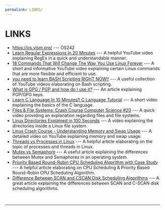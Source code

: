 ```yaml
---
permalink: LINKS/
---
```


# LINKS

* <https://os.vlsm.org/> --- OS242
* [Learn Regular Expressions In 20 Minutes](https://www.youtube.com/watch?v=rhzKDrUiJVk) --- A helpful YouTube video explaining RegEx in a quick and understandable manner.
* [18 Commands That Will Change The Way You Use Linux Forever](https://www.youtube.com/watch?v=AVXYq8aL47Q) --- A short and informative YouTube video explaining certain Linux commands that are more flexible and efficient to use.
* [you need to learn BASH Scripting RIGHT NOW!!](https://youtube.com/playlist?list=PLIhvC56v63IKioClkSNDjW7iz-6TFvLwS&si=0V8l5Wf4vto6YccB) --- A useful collection of YouTube videos elaborating on Bash scripting.
* [What is GPG / PGP and how do I use it?](https://www.privex.io/articles/what-is-gpg) --- An article explaining PGP/GPG keys.
* [Learn C Language In 10 Minutes!! C Language Tutorial](https://www.youtube.com/watch?v=dTp0c41XnrQ) --- A short video explaining the basics of the C language.
* [Files & File Systems: Crash Course Computer Science #20](https://www.youtube.com/watch?v=KN8YgJnShPM) --- A quick video providing an explanation regarding files and file systems.
* [Linux Directories Explained in 100 Seconds](https://youtu.be/42iQKuQodW4?si=aLqdteLJFcLJoqJ5) --- A video explaining the directories inside a Linux file system.
* [Linux Crash Course - Understanding Memory and Swap Usage](https://youtu.be/XTMyJ5l0GLg?si=ZZWD44tRr7W0pDUW) --- A detailed video on YouTube explaining memory and swap usage.
* [Threads vs Processes in Linux](https://www.scaler.com/topics/linux-thread/) --- A helpful article elaborating on the topic of processes and threads in Linux.
* [Mutex vs Semaphore](https://www.geeksforgeeks.org/mutex-vs-semaphore/) --- A useful article explaining the differences between Mutex and Semaphores in an operating system.
* [Priority Based Round-Robin CPU Scheduling Algorithm with Case Study](https://chiraggoyaliit.medium.com/priority-based-round-robin-cpu-scheduling-algorithm-f9aa8517a844) --- A helpful article elaborating on CPU Scheduling & Priority Based Round-Robin CPU Scheduling Algorithm.
* [Difference Between SCAN and CSCAN Disk Scheduling Algorithms](https://www.geeksforgeeks.org/difference-between-scan-and-cscan-disk-scheduling-algorithms/) --- A great article explaining the differences between SCAN and C-SCAN disk scheduling algorithms.
<br>
<hr>
